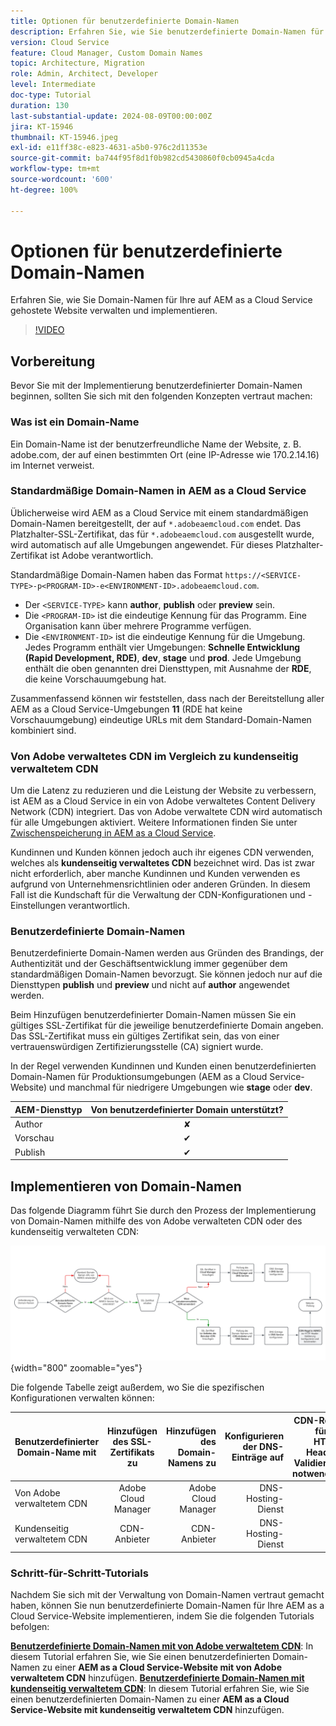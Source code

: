 ```yaml
---
title: Optionen für benutzerdefinierte Domain-Namen
description: Erfahren Sie, wie Sie benutzerdefinierte Domain-Namen für Ihre auf AEM as a Cloud Service gehostete Website verwalten und implementieren.
version: Cloud Service
feature: Cloud Manager, Custom Domain Names
topic: Architecture, Migration
role: Admin, Architect, Developer
level: Intermediate
doc-type: Tutorial
duration: 130
last-substantial-update: 2024-08-09T00:00:00Z
jira: KT-15946
thumbnail: KT-15946.jpeg
exl-id: e11ff38c-e823-4631-a5b0-976c2d11353e
source-git-commit: ba744f95f8d1f0b982cd5430860f0cb0945a4cda
workflow-type: tm+mt
source-wordcount: '600'
ht-degree: 100%

---
```


# Optionen für benutzerdefinierte Domain-Namen

Erfahren Sie, wie Sie Domain-Namen für Ihre auf AEM as a Cloud Service gehostete Website verwalten und implementieren.

>[!VIDEO](https://video.tv.adobe.com/v/3432632?quality=12&learn=on)

## Vorbereitung

Bevor Sie mit der Implementierung benutzerdefinierter Domain-Namen beginnen, sollten Sie sich mit den folgenden Konzepten vertraut machen:

### Was ist ein Domain-Name

Ein Domain-Name ist der benutzerfreundliche Name der Website, z. B. adobe.com, der auf einen bestimmten Ort (eine IP-Adresse wie 170.2.14.16) im Internet verweist.

### Standardmäßige Domain-Namen in AEM as a Cloud Service

Üblicherweise wird AEM as a Cloud Service mit einem standardmäßigen Domain-Namen bereitgestellt, der auf `*.adobeaemcloud.com` endet. Das Platzhalter-SSL-Zertifikat, das für `*.adobeaemcloud.com` ausgestellt wurde, wird automatisch auf alle Umgebungen angewendet. Für dieses Platzhalter-Zertifikat ist Adobe verantwortlich.

Standardmäßige Domain-Namen haben das Format `https://<SERVICE-TYPE>-p<PROGRAM-ID>-e<ENVIRONMENT-ID>.adobeaemcloud.com`.

- Der `<SERVICE-TYPE>` kann **author**, **publish** oder **preview** sein.
- Die `<PROGRAM-ID>` ist die eindeutige Kennung für das Programm. Eine Organisation kann über mehrere Programme verfügen.
- Die `<ENVIRONMENT-ID>` ist die eindeutige Kennung für die Umgebung. Jedes Programm enthält vier Umgebungen: **Schnelle Entwicklung (Rapid Development, RDE)**, **dev**, **stage** und **prod**. Jede Umgebung enthält die oben genannten drei Diensttypen, mit Ausnahme der **RDE**, die keine Vorschauumgebung hat.

Zusammenfassend können wir feststellen, dass nach der Bereitstellung aller AEM as a Cloud Service-Umgebungen **11** (RDE hat keine Vorschauumgebung) eindeutige URLs mit dem Standard-Domain-Namen kombiniert sind.

### Von Adobe verwaltetes CDN im Vergleich zu kundenseitig verwaltetem CDN

Um die Latenz zu reduzieren und die Leistung der Website zu verbessern, ist AEM as a Cloud Service in ein von Adobe verwaltetes Content Delivery Network (CDN) integriert. Das von Adobe verwaltete CDN wird automatisch für alle Umgebungen aktiviert. Weitere Informationen finden Sie unter [Zwischenspeicherung in AEM as a Cloud Service](../caching/overview.md).

Kundinnen und Kunden können jedoch auch ihr eigenes CDN verwenden, welches als **kundenseitig verwaltetes CDN** bezeichnet wird. Das ist zwar nicht erforderlich, aber manche Kundinnen und Kunden verwenden es aufgrund von Unternehmensrichtlinien oder anderen Gründen. In diesem Fall ist die Kundschaft für die Verwaltung der CDN-Konfigurationen und -Einstellungen verantwortlich.

### Benutzerdefinierte Domain-Namen

Benutzerdefinierte Domain-Namen werden aus Gründen des Brandings, der Authentizität und der Geschäftsentwicklung immer gegenüber dem standardmäßigen Domain-Namen bevorzugt. Sie können jedoch nur auf die Diensttypen **publish** und **preview** und nicht auf **author** angewendet werden.

Beim Hinzufügen benutzerdefinierter Domain-Namen müssen Sie ein gültiges SSL-Zertifikat für die jeweilige benutzerdefinierte Domain angeben. Das SSL-Zertifikat muss ein gültiges Zertifikat sein, das von einer vertrauenswürdigen Zertifizierungsstelle (CA) signiert wurde.

In der Regel verwenden Kundinnen und Kunden einen benutzerdefinierten Domain-Namen für Produktionsumgebungen (AEM as a Cloud Service-Website) und manchmal für niedrigere Umgebungen wie **stage** oder **dev**.

| AEM-Diensttyp | Von benutzerdefinierter Domain unterstützt? |
|---------------------|:-----------------------:|
| Author | ✘ |
| Vorschau | ✔ |
| Publish | ✔ |

## Implementieren von Domain-Namen

Das folgende Diagramm führt Sie durch den Prozess der Implementierung von Domain-Namen mithilfe des von Adobe verwalteten CDN oder des kundenseitig verwalteten CDN:

![Diagramm der Verwaltung von Domain-Namen](./assets/domain-name-management-flowchart.png){width="800" zoomable="yes"}

Die folgende Tabelle zeigt außerdem, wo Sie die spezifischen Konfigurationen verwalten können:

| Benutzerdefinierter Domain-Name mit | Hinzufügen des SSL-Zertifikats zu | Hinzufügen des Domain-Namens zu | Konfigurieren der DNS-Einträge auf | CDN-Regel für die HTTP-Header-Validierung notwendig? |
|---------------------|:-----------------------:|-----------------------:|-----------------------:|-----------------------:|
| Von Adobe verwaltetem CDN | Adobe Cloud Manager | Adobe Cloud Manager | DNS-Hosting-Dienst | ✘ |
| Kundenseitig verwaltetem CDN | CDN-Anbieter | CDN-Anbieter | DNS-Hosting-Dienst | ✔ |

### Schritt-für-Schritt-Tutorials

Nachdem Sie sich mit der Verwaltung von Domain-Namen vertraut gemacht haben, können Sie nun benutzerdefinierte Domain-Namen für Ihre AEM as a Cloud Service-Website implementieren, indem Sie die folgenden Tutorials befolgen:

**[Benutzerdefinierte Domain-Namen mit von Adobe verwaltetem CDN](./custom-domain-name-with-adobe-managed-cdn.md)**: In diesem Tutorial erfahren Sie, wie Sie einen benutzerdefinierten Domain-Namen zu einer **AEM as a Cloud Service-Website mit von Adobe verwaltetem CDN** hinzufügen.
**[Benutzerdefinierte Domain-Namen mit kundenseitig verwaltetem CDN](./custom-domain-names-with-customer-managed-cdn.md)**: In diesem Tutorial erfahren Sie, wie Sie einen benutzerdefinierten Domain-Namen zu einer **AEM as a Cloud Service-Website mit kundenseitig verwaltetem CDN** hinzufügen.
